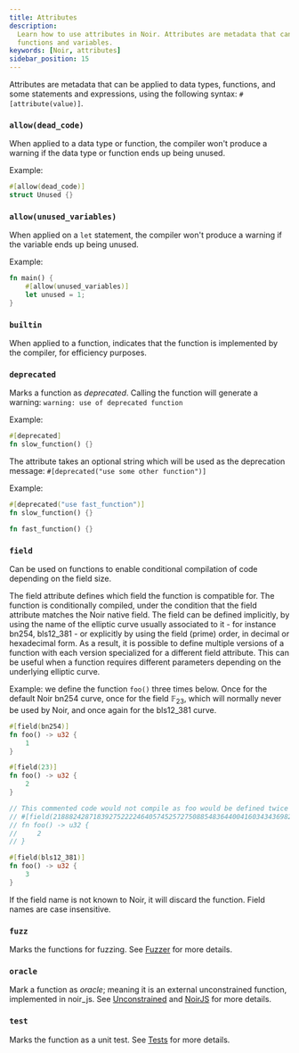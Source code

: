 ```yaml
---
title: Attributes
description:
  Learn how to use attributes in Noir. Attributes are metadata that can be applied to data types,
  functions and variables.
keywords: [Noir, attributes]
sidebar_position: 15
---
```


Attributes are metadata that can be applied to data types, functions, and some statements and expressions,
using the following syntax: `#[attribute(value)]`.

### `allow(dead_code)`

When applied to a data type or function, the compiler won't produce a warning if the data type or function
ends up being unused.

Example:

```rust
#[allow(dead_code)]
struct Unused {}
```

### `allow(unused_variables)`

When applied on a `let` statement, the compiler won't produce a warning if the variable ends up being unused.

Example:

```rust
fn main() {
    #[allow(unused_variables)]
    let unused = 1;
}
```

### `builtin`

When applied to a function, indicates that the function is implemented by the compiler, for efficiency purposes.

### `deprecated`

Marks a function as _deprecated_. Calling the function will generate a warning: `warning: use of deprecated function`

Example:

```rust
#[deprecated]
fn slow_function() {}
```

The attribute takes an optional string which will be used as the deprecation message:
`#[deprecated("use some other function")]`

Example:

```rust
#[deprecated("use fast_function")]
fn slow_function() {}

fn fast_function() {}
```

### `field`

Can be used on functions to enable conditional compilation of code depending on the field size.

The field attribute defines which field the function is compatible for. The function is conditionally compiled, under the condition that the field attribute matches the Noir native field.
The field can be defined implicitly, by using the name of the elliptic curve usually associated to it - for instance bn254, bls12_381 - or explicitly by using the field (prime) order, in decimal or hexadecimal form.
As a result, it is possible to define multiple versions of a function with each version specialized for a different field attribute. This can be useful when a function requires different parameters depending on the underlying elliptic curve.

Example: we define the function `foo()` three times below. Once for the default Noir bn254 curve, once for the field $\mathbb F_{23}$, which will normally never be used by Noir, and once again for the bls12_381 curve.

```rust
#[field(bn254)]
fn foo() -> u32 {
    1
}

#[field(23)]
fn foo() -> u32 {
    2
}

// This commented code would not compile as foo would be defined twice because it is the same field as bn254
// #[field(21888242871839275222246405745257275088548364400416034343698204186575808495617)]
// fn foo() -> u32 {
//     2
// }

#[field(bls12_381)]
fn foo() -> u32 {
    3
}
```

If the field name is not known to Noir, it will discard the function. Field names are case insensitive.

### `fuzz`

Marks the functions for fuzzing. See [Fuzzer](../../tooling/fuzzer.md) for more details.

### `oracle`

Mark a function as _oracle_; meaning it is an external unconstrained function, implemented in noir_js. See [Unconstrained](./unconstrained.md) and [NoirJS](../../reference/NoirJS/noir_js/index.md) for more details.

### `test`

Marks the function as a unit test. See [Tests](../../tooling/tests.md) for more details.